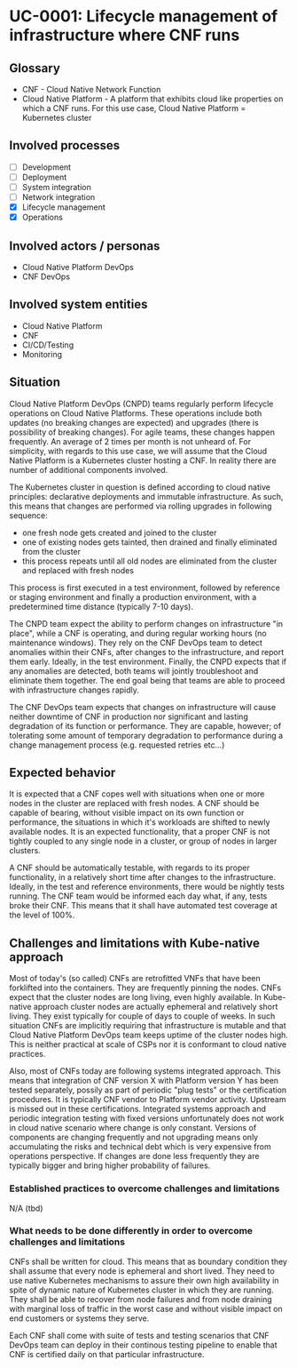 # UC-0001: Lifecycle management of infrastructure where CNF runs

## Glossary
- CNF - Cloud Native Network Function
- Cloud Native Platform - A platform that exhibits cloud like properties on which a CNF runs. For this use case, Cloud Native Platform = Kubernetes cluster

## Involved processes
- [ ] Development
- [ ] Deployment
- [ ] System integration
- [ ] Network integration
- [x] Lifecycle management
- [x] Operations

## Involved actors / personas
- Cloud Native Platform DevOps
- CNF DevOps

## Involved system entities
- Cloud Native Platform
- CNF
- CI/CD/Testing
- Monitoring

## Situation
Cloud Native Platform DevOps (CNPD) teams regularly perform lifecycle operations on Cloud Native Platforms. These operations include both updates (no breaking changes are expected) and upgrades (there is possibility of breaking changes). For agile teams, these changes happen frequently. An average of 2 times per month is not unheard of. For simplicity, with regards to this use case, we will assume that the Cloud Native Platform is a Kubernetes cluster hosting a CNF. In reality there are number of additional components involved.

The Kubernetes cluster in question is defined according to cloud native principles: declarative deployments and immutable infrastructure. As such, this means that changes are performed via rolling upgrades in following sequence:
- one fresh node gets created and joined to the cluster
- one of existing nodes gets tainted, then drained and finally eliminated from the cluster
- this process repeats until all old nodes are eliminated from the cluster and replaced with fresh nodes

This process is first executed in a test environment, followed by reference or staging environment and finally a production environment, with a predetermined time distance (typically 7-10 days). 

The CNPD team expect the ability to perform changes on infrastructure "in place", while a CNF is operating, and during regular working hours (no maintenance windows). They rely on the CNF DevOps team to detect anomalies within their CNFs, after changes to the infrastructure, and report them early. Ideally, in the test environment. Finally, the CNPD expects that if any anomalies are detected, both teams will jointly troubleshoot and eliminate them together. The end goal being that teams are able to proceed with infrastructure changes rapidly. 

The CNF DevOps team expects that changes on infrastructure will cause neither downtime of CNF in production nor significant and lasting degradation of its function or performance. They are capable, however; of tolerating some amount of temporary degradation to performance during a change management process (e.g. requested retries etc...)

## Expected behavior 
It is expected that a CNF copes well with situations when one or more nodes in the cluster are replaced with fresh nodes. A CNF should be capable of bearing, without visible impact on its own function or performance, the situations in which it's workloads are shifted to newly available nodes. It is an expected functionality, that a proper CNF is not tightly coupled to any single node in a cluster, or group of nodes in larger clusters.

A CNF should be automatically testable, with regards to its proper functionality, in a relatively short time after changes to the infrastructure. Ideally, in the test and reference environments, there would be nightly tests running. The CNF team would be informed each day what, if any, tests broke their CNF. This means that it shall have automated test coverage at the level of 100%.  

## Challenges and limitations with Kube-native approach
Most of today's (so called) CNFs are retrofitted VNFs that have been forklifted into the containers. They are frequently pinning the nodes. CNFs expect that the cluster nodes are long living, even highly available. In Kube-native approach cluster nodes are actually ephemeral and relatively short living. They exist typically for couple of days to couple of weeks. In such situation CNFs are implicitly requiring that infrastructure is mutable and that Cloud Native Platform DevOps team keeps uptime of the cluster nodes high. This is neither practical at scale of CSPs nor it is conformant to cloud native practices.

Also, most of CNFs today are following systems integrated approach. This means that integration of CNF version X with Platform version Y has been tested separately, possily as part of periodic "plug tests" or the certification procedures. It is typically CNF vendor to Platform vendor activity. Upstream is missed out in these certifications. Integrated systems approach and periodic integration testing with fixed versions unfortunately does not work in cloud native scenario where change is only constant. Versions of components are changing frequently and not upgrading means only accumulating the risks and technical debt which is very expensive from operations perspective. If changes are done less frequently they are typically bigger and bring higher probability of failures.

### Established practices to overcome challenges and limitations
N/A (tbd)

### What needs to be done differently in order to overcome challenges and limitations 
CNFs shall be written for cloud. This means that as boundary condition they shall assume that every node is ephemeral and short lived. They need to use native Kubernetes mechanisms to assure their own high availability in spite of dynamic nature of Kubernetes cluster in which they are running. They shall be able to recover from node failures and from node draining with marginal loss of traffic in the worst case and without visible impact on end customers or systems they serve.

Each CNF shall come with suite of tests and testing scenarios that CNF DevOps team can deploy in their continous testing pipeline to enable that CNF is certified daily on that particular infrastructure.

